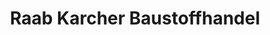 ---
title: "Raab Karcher Baustoffhandel"
url: /schleusingen/raab-karcher-baustoffhandel/
shop: Baustoffe
---